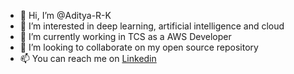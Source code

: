 - 👋 Hi, I’m @Aditya-R-K
- 👀 I’m interested in deep learning, artificial intelligence and cloud 
- 🌱 I’m currently working in TCS as a AWS Developer
- 💞️ I’m looking to collaborate on my open source repository 
- 📫 You can reach me on [Linkedin](https://www.linkedin.com/in/aditya-kulkarni-24a542248/)

<!---
Aditya-R-K/Aditya-R-K is a ✨ special ✨ repository because its `README.md` (this file) appears on your GitHub profile.
You can click the Preview link to take a look at your changes.
--->

